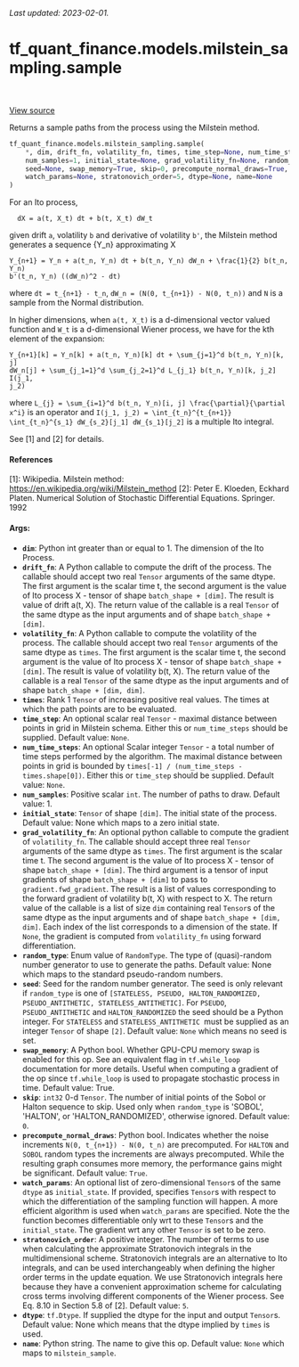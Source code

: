 <!--
This file is generated by a tool. Do not edit directly.
For open-source contributions the docs will be updated automatically.
-->

*Last updated: 2023-02-01.*

<div itemscope itemtype="http://developers.google.com/ReferenceObject">
<meta itemprop="name" content="tf_quant_finance.models.milstein_sampling.sample" />
<meta itemprop="path" content="Stable" />
</div>

# tf_quant_finance.models.milstein_sampling.sample

<!-- Insert buttons and diff -->

<table class="tfo-notebook-buttons tfo-api" align="left">
</table>

<a target="_blank" href="https://github.com/google/tf-quant-finance/blob/master/tf_quant_finance/models/milstein_sampling.py">View source</a>



Returns a sample paths from the process using the Milstein method.

```python
tf_quant_finance.models.milstein_sampling.sample(
    *, dim, drift_fn, volatility_fn, times, time_step=None, num_time_steps=None,
    num_samples=1, initial_state=None, grad_volatility_fn=None, random_type=None,
    seed=None, swap_memory=True, skip=0, precompute_normal_draws=True,
    watch_params=None, stratonovich_order=5, dtype=None, name=None
)
```



<!-- Placeholder for "Used in" -->

For an Ito process,

```
  dX = a(t, X_t) dt + b(t, X_t) dW_t
```
given drift `a`, volatility `b` and derivative of volatility `b'`, the
Milstein method generates a
sequence {Y_n} approximating X

```
Y_{n+1} = Y_n + a(t_n, Y_n) dt + b(t_n, Y_n) dW_n + \frac{1}{2} b(t_n, Y_n)
b'(t_n, Y_n) ((dW_n)^2 - dt)
```
where `dt = t_{n+1} - t_n`, `dW_n = (N(0, t_{n+1}) - N(0, t_n))` and `N` is a
sample from the Normal distribution.

In higher dimensions, when `a(t, X_t)` is a d-dimensional vector valued
function and `W_t` is a d-dimensional Wiener process, we have for the kth
element of the expansion:

```
Y_{n+1}[k] = Y_n[k] + a(t_n, Y_n)[k] dt + \sum_{j=1}^d b(t_n, Y_n)[k, j]
dW_n[j] + \sum_{j_1=1}^d \sum_{j_2=1}^d L_{j_1} b(t_n, Y_n)[k, j_2] I(j_1,
j_2)
```
where `L_{j} = \sum_{i=1}^d b(t_n, Y_n)[i, j] \frac{\partial}{\partial x^i}`
is an operator and `I(j_1, j_2) = \int_{t_n}^{t_{n+1}} \int_{t_n}^{s_1}
dW_{s_2}[j_1] dW_{s_1}[j_2]` is a multiple Ito integral.


See [1] and [2] for details.

#### References
[1]: Wikipedia. Milstein method:
https://en.wikipedia.org/wiki/Milstein_method
[2]: Peter E. Kloeden,  Eckhard Platen. Numerical Solution of Stochastic
  Differential Equations. Springer. 1992

#### Args:


* <b>`dim`</b>: Python int greater than or equal to 1. The dimension of the Ito
  Process.
* <b>`drift_fn`</b>: A Python callable to compute the drift of the process. The
  callable should accept two real `Tensor` arguments of the same dtype. The
  first argument is the scalar time t, the second argument is the value of
  Ito process X - tensor of shape `batch_shape + [dim]`. The result is
  value of drift a(t, X). The return value of the callable is a real
  `Tensor` of the same dtype as the input arguments and of shape
  `batch_shape + [dim]`.
* <b>`volatility_fn`</b>: A Python callable to compute the volatility of the process.
  The callable should accept two real `Tensor` arguments of the same dtype
  as `times`. The first argument is the scalar time t, the second argument
  is the value of Ito process X - tensor of shape `batch_shape + [dim]`. The
  result is value of volatility b(t, X). The return value of the callable is
  a real `Tensor` of the same dtype as the input arguments and of shape
  `batch_shape + [dim, dim]`.
* <b>`times`</b>: Rank 1 `Tensor` of increasing positive real values. The times at
  which the path points are to be evaluated.
* <b>`time_step`</b>: An optional scalar real `Tensor` - maximal distance between
  points in grid in Milstein schema.
  Either this or `num_time_steps` should be supplied.
  Default value: `None`.
* <b>`num_time_steps`</b>: An optional Scalar integer `Tensor` - a total number of time
  steps performed by the algorithm. The maximal distance between points in
  grid is bounded by `times[-1] / (num_time_steps - times.shape[0])`.
  Either this or `time_step` should be supplied.
  Default value: `None`.
* <b>`num_samples`</b>: Positive scalar `int`. The number of paths to draw.
  Default value: 1.
* <b>`initial_state`</b>: `Tensor` of shape `[dim]`. The initial state of the
  process.
  Default value: None which maps to a zero initial state.
* <b>`grad_volatility_fn`</b>: An optional python callable to compute the gradient of
  `volatility_fn`. The callable should accept three real `Tensor` arguments
  of the same dtype as `times`. The first argument is the scalar time t. The
  second argument is the value of Ito process X - tensor of shape
  `batch_shape + [dim]`. The third argument is a tensor of input gradients
  of shape `batch_shape + [dim]` to pass to `gradient.fwd_gradient`. The
  result is a list of values corresponding to the forward gradient of
  volatility b(t, X) with respect to X. The return value of the callable is
  a list of size `dim` containing real `Tensor`s of the same dtype as the
  input arguments and of shape `batch_shape + [dim, dim]`. Each index of the
  list corresponds to a dimension of the state. If `None`, the gradient is
  computed from `volatility_fn` using forward differentiation.
* <b>`random_type`</b>: Enum value of `RandomType`. The type of (quasi)-random number
  generator to use to generate the paths.
  Default value: None which maps to the standard pseudo-random numbers.
* <b>`seed`</b>: Seed for the random number generator. The seed is only relevant if
  `random_type` is one of `[STATELESS, PSEUDO, HALTON_RANDOMIZED,
  PSEUDO_ANTITHETIC, STATELESS_ANTITHETIC]`. For `PSEUDO`,
  `PSEUDO_ANTITHETIC` and `HALTON_RANDOMIZED` the seed should be a Python
  integer. For `STATELESS` and  `STATELESS_ANTITHETIC `must be supplied as
  an integer `Tensor` of shape `[2]`.
  Default value: `None` which means no seed is set.
* <b>`swap_memory`</b>: A Python bool. Whether GPU-CPU memory swap is enabled for this
  op. See an equivalent flag in `tf.while_loop` documentation for more
  details. Useful when computing a gradient of the op since `tf.while_loop`
  is used to propagate stochastic process in time.
  Default value: True.
* <b>`skip`</b>: `int32` 0-d `Tensor`. The number of initial points of the Sobol or
  Halton sequence to skip. Used only when `random_type` is 'SOBOL',
  'HALTON', or 'HALTON_RANDOMIZED', otherwise ignored.
  Default value: `0`.
* <b>`precompute_normal_draws`</b>: Python bool. Indicates whether the noise increments
  `N(0, t_{n+1}) - N(0, t_n)` are precomputed. For `HALTON` and `SOBOL`
  random types the increments are always precomputed. While the resulting
  graph consumes more memory, the performance gains might be significant.
  Default value: `True`.
* <b>`watch_params`</b>: An optional list of zero-dimensional `Tensor`s of the same
  `dtype` as `initial_state`. If provided, specifies `Tensor`s with respect
  to which the differentiation of the sampling function will happen. A more
  efficient algorithm is used when `watch_params` are specified. Note the
  the function becomes differentiable only wrt to these `Tensor`s and the
  `initial_state`. The gradient wrt any other `Tensor` is set to be zero.
* <b>`stratonovich_order`</b>: A positive integer. The number of terms to use when
  calculating the approximate Stratonovich integrals in the multidimensional
  scheme. Stratonovich integrals are an alternative to Ito integrals, and
  can be used interchangeably when defining the higher order terms in the
  update equation. We use Stratonovich integrals here because they have a
  convenient approximation scheme for calculating cross terms involving
  different components of the Wiener process. See Eq. 8.10 in Section 5.8 of
  [2]. Default value: `5`.
* <b>`dtype`</b>: `tf.Dtype`. If supplied the dtype for the input and output `Tensor`s.
  Default value: None which means that the dtype implied by `times` is used.
* <b>`name`</b>: Python string. The name to give this op.
  Default value: `None` which maps to `milstein_sample`.
